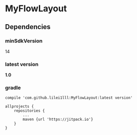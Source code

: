 # MyFlowLayout

## Dependencies
### minSdkVersion
14
### latest version
**1.0**
### gradle
    compile 'com.github.lilei1lll:MyFlowLayout:latest version'

    allprojects {
        repositories {
            ...
            maven {url 'https://jitpack.io'}
        }
    }
